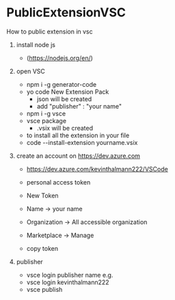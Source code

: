 # PublicExtensionVSC

 How to public extension in vsc

1. install node js
   - (https://nodejs.org/en/)

2. open VSC
   - npm i -g generator-code
   - yo code
        New Extension Pack
        - json will be created
        - add "publisher" : "your name"
   - npm i -g vsce
   - vsce package
        - .vsix will be created
   - to install all the extension in your file
   - code --install-extension yourname.vsix

3. create an account on https://dev.azure.com
   - https://dev.azure.com/kevinthalmann222/VSCode
   - personal access token
   - New Token

   - Name -> your name
   - Organization -> All accessible organization
   - Marketplace -> Manage
   - copy token

4. publisher
   - vsce login publisher name e.g.
   - vsce login kevinthalmann222
   - vsce publish

